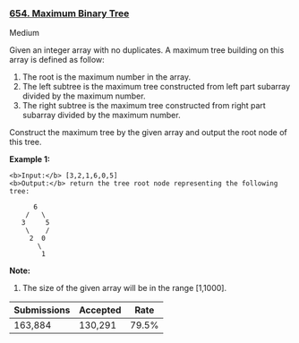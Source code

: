 ### [654. Maximum Binary Tree](https://leetcode.com/problems/maximum-binary-tree/)

Medium

Given an integer array with no duplicates. A maximum tree building on this array is defined as follow:

1.   The root is the maximum number in the array. 
2.   The left subtree is the maximum tree constructed from left part subarray divided by the maximum number.
3.   The right subtree is the maximum tree constructed from right part subarray divided by the maximum number.

Construct the maximum tree by the given array and output the root node of this tree.

__Example 1:__  

```
<b>Input:</b> [3,2,1,6,0,5]
<b>Output:</b> return the tree root node representing the following tree:

      6
    /   \
   3     5
    \    / 
     2  0   
       \
        1
```

__Note:__  

1.   The size of the given array will be in the range \[1,1000\].

| Submissions    | Accepted     | Rate   |
| -------------- | ------------ | ------ |
| 163,884 | 130,291 | 79.5% |